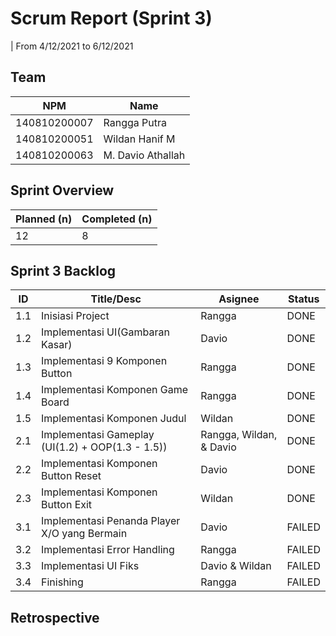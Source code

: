 # Scrum Report (Sprint 3)
| From 4/12/2021 to 6/12/2021

## Team
| NPM           | Name        |
| ------------- |-------------|
| 140810200007  | Rangga Putra    |
| 140810200051  | Wildan Hanif M    |
| 140810200063  | M. Davio Athallah |

## Sprint Overview
| Planned (n)   | Completed (n) |
| ------------- |-------------- |
| 12             | 8             |

## Sprint 3 Backlog

| ID  | Title/Desc | Asignee | Status |
| --- | ---------- | ------- | ------ |
| 1.1 | Inisiasi Project | Rangga | DONE |
| 1.2 | Implementasi UI(Gambaran Kasar) | Davio | DONE |
| 1.3 | Implementasi 9 Komponen Button  | Rangga | DONE |
| 1.4 | Implementasi Komponen Game Board  | Rangga | DONE |
| 1.5 | Implementasi Komponen Judul  | Wildan | DONE |
| 2.1 | Implementasi Gameplay (UI(1.2) + OOP(1.3 - 1.5)) | Rangga, Wildan, & Davio | DONE |
| 2.2 | Implementasi Komponen Button Reset | Davio | DONE |
| 2.3 | Implementasi Komponen Button Exit | Wildan | DONE |
| 3.1 | Implementasi Penanda Player X/O yang Bermain  | Davio | FAILED |
| 3.2 | Implementasi Error Handling | Rangga | FAILED |
| 3.3 | Implementasi UI Fiks | Davio & Wildan | FAILED |
| 3.4 | Finishing | Rangga | FAILED |

## Retrospective 



